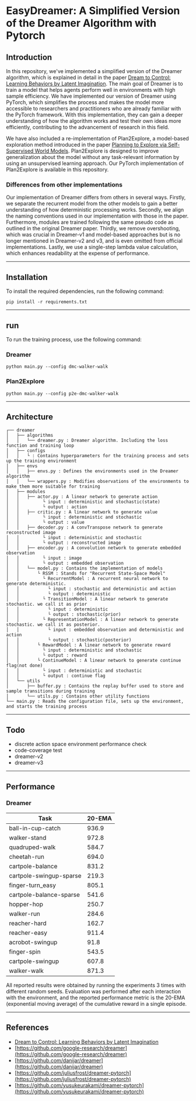 # EasyDreamer: A Simplified Version of the Dreamer Algorithm with Pytorch

## Introduction

In this repository, we've implemented a simplified version of the Dreamer algorithm, which is explained in detail in the paper [Dream to Control: Learning Behaviors by Latent Imagination](https://arxiv.org/abs/1912.01603). The main goal of Dreamer is to train a model that helps agents perform well in environments with high sample efficiency. We have implemented our version of Dreamer using PyTorch, which simplifies the process and makes the model more accessible to researchers and practitioners who are already familiar with the PyTorch framework. With this implementation, they can gain a deeper understanding of how the algorithm works and test their own ideas more efficiently, contributing to the advancement of research in this field.

We have also included a re-implementation of Plan2Explore, a model-based exploration method introduced in the paper [Planning to Explore via Self-Supervised World Models](https://arxiv.org/abs/2005.05960). Plan2Explore is designed to improve generalization about the model without any task-relevant information by using an unsupervised learning approach. Our PyTorch implementation of Plan2Explore is available in this repository.

### Differences from other implementations

Our implementation of Dreamer differs from others in several ways. Firstly, we separate the recurrent model from the other models to gain a better understanding of how deterministic processing works. Secondly, we align the naming conventions used in our implementation with those in the paper. Furthermore, modules are trained following the same pseudo code as outlined in the original Dreamer paper. Thirdly, we remove overshooting, which was crucial in Dreamer-v1 and model-based approaches but is no longer mentioned in Dreamer-v2 and v3, and is even omitted from official implementations. Lastly, we use a single-step lambda value calculation, which enhances readability at the expense of performance.


<hr/>

## Installation

To install the required dependencies, run the following command:

```
pip install -r requirements.txt
```

<hr/>

## run

To run the training process, use the following command:

### Dreamer
```
python main.py --config dmc-walker-walk
```
### Plan2Explore
```
python main.py --config p2e-dmc-walker-walk
```
<hr/>

## Architecture
```
┌── dreamer
│   ├── algorithms
│   │   └── dreamer.py : Dreamer algorithm. Including the loss function and training loop
│   ├── configs
│   │   └ : Contains hyperparameters for the training process and sets up the training environment
│   ├── envs
│   │   ├── envs.py : Defines the environments used in the Dreamer algorithm
│   │   └── wrappers.py : Modifies observations of the environments to make them more suitable for training
│   ├── modules
│   │   ├── actor.py : A linear network to generate action
│   │         └ input : deterministic and stochastic(state)
│   │         └ output : action
│   │   ├── critic.py : A linear network to generate value
│   │         └ input : deterministic and stochastic
│   │         └ output : value
│   │   ├── decoder.py : A convTranspose network to generate reconstructed image
│   │         └ input : deterministic and stochastic
│   │         └ output : reconstructed image
│   │   ├── encoder.py : A convolution network to generate embedded observation
│   │         └ input : image
│   │         └ output : embedded observation
│   │   └── model.py : Contains the implementation of models
│   │       └ RSSM : Stands for "Recurrent State-Space Model"
│   │         └ RecurrentModel : A recurrent neural network to generate deterministic.
│   │           └ input : stochastic and deterministic and action
│   │           └ output : deterministic
│   │         └ TransitionModel : A linear network to generate stochastic. we call it as prior
│   │           └ input : deterministic
│   │           └ output : stochastic(prior)
│   │         └ RepresentationModel : A linear network to generate stochastic. we call it as posterior.
│   │           └ input : embedded observation and deterministic and action 
│   │           └ output : stochastic(posterior)
│   │       └ RewardModel : A linear network to generate reward
│   │         └ input : deterministic and stochastic 
│   │         └ output : reward
│   │       └ ContinueModel : A linear network to generate continue flag(not done)
│   │         └ input : deterministic and stochastic
│   │         └ output : continue flag
│   └── utils
│       ├── buffer.py : Contains the replay buffer used to store and sample transitions during training
│       └── utils.py : Contains other utility functions
└── main.py : Reads the configuration file, sets up the environment, and starts the training process
```
<hr/>

## Todo

* discrete action space environment performance check
* code-coverage test
* dreamer-v2
* dreamer-v3

<hr/>

## Performance

### Dreamer

| Task                    | 20-EMA  |
|-------------------------|--------|
| ball-in-cup-catch        | 936.9  |
| walker-stand             | 972.8  |
| quadruped-walk           | 584.7  |
| cheetah-run              | 694.0  |
| cartpole-balance         | 831.2  |
| cartpole-swingup-sparse  | 219.3  |
| finger-turn_easy         | 805.1  |
| cartpole-balance-sparse  | 541.6  |
| hopper-hop               | 250.7  |
| walker-run               | 284.6  |
| reacher-hard             | 162.7  |
| reacher-easy             | 911.4  |
| acrobot-swingup          | 91.8   |
| finger-spin              | 543.5  |
| cartpole-swingup         | 607.8  |
| walker-walk              | 871.3  |

All reported results were obtained by running the experiments 3 times with different random seeds. Evaluation was performed after each interaction with the environment, and the reported performance metric is the 20-EMA (exponential moving average) of the cumulative reward in a single episode.

<hr/>

## References

* [Dream to Control: Learning Behaviors by Latent Imagination](https://arxiv.org/abs/1912.01603)
* [https://github.com/google-research/dreamer](https://github.com/google-research/dreamer)
* [https://github.com/danijar/dreamer](https://github.com/danijar/dreamer)
* [https://github.com/juliusfrost/dreamer-pytorch](https://github.com/juliusfrost/dreamer-pytorch)
* [https://github.com/yusukeurakami/dreamer-pytorch](https://github.com/yusukeurakami/dreamer-pytorch)

